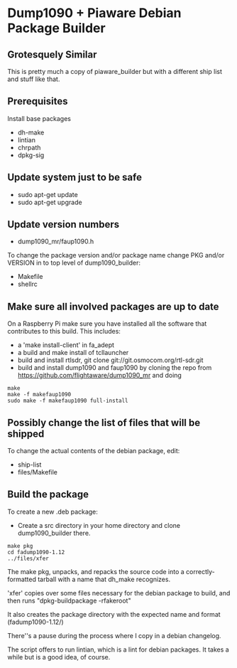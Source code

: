 # Dump1090 + Piaware Debian Package Builder

## Grotesquely Similar

This is pretty much a copy of piaware_builder but with a different ship list and stuff like that.

## Prerequisites

Install base packages
* dh-make
* lintian
* chrpath
* dpkg-sig

## Update system just to be safe

* sudo apt-get update
* sudo apt-get upgrade

## Update version numbers

* dump1090_mr/faup1090.h

To change the package version and/or package name
change PKG and/or VERSION in to top level of dump1090_builder:
* Makefile
* shellrc
		
## Make sure all involved packages are up to date

On a Raspberry Pi make sure you have installed all the software that
contributes to this build.  This includes:

* a 'make install-client' in fa_adept
* a build and make install of tcllauncher
* build and install rtlsdr, git clone git://git.osmocom.org/rtl-sdr.git
* build and install dump1090 and faup1090 by cloning the repo from
https://github.com/flightaware/dump1090_mr and doing
```
make
make -f makefaup1090
sudo make -f makefaup1090 full-install
```

## Possibly change the list of files that will be shipped

To change the actual contents of the debian package, edit:
* ship-list
* files/Makefile
	
## Build the package

To create a new .deb package:

* Create a src directory in your home directory and clone dump1090_builder there.

```
make pkg
cd fadump1090-1.12
../files/xfer
```

The make pkg, unpacks, and repacks the source code into a 
correctly-formatted tarball with a name that dh_make recognizes.

'xfer' copies over some files necessary for the debian package to build, 
and then runs "dpkg-buildpackage -rfakeroot"

It also creates the package directory with the expected name and format (fadump1090-1.12/)

There''s a pause during the process where I copy in a debian changelog.

The script offers to run lintian, which is a lint for debian packages.  It
takes a while but is a good idea, of course.

